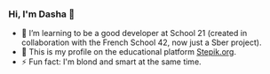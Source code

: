 ### Hi, I'm Dasha 👋

- 🌱 I’m learning to be a good developer at School 21 (created in collaboration with the French School 42, now just a Sber project).
- 🌱 This is my profile on the educational platform [Stepik.org](https://stepik.org/users/481404808/profile?preview=true).
- ⚡ Fun fact: I'm blond and smart at the same time.

<!--
**reDasha/reDasha** is a ✨ _special_ ✨ repository because its `README.md` (this file) appears on your GitHub profile.

Here are some ideas to get you started:

- 🔭 I’m currently working on ...
 ...
- 👯 I’m looking to collaborate on ...
- 🤔 I’m looking for help with ...
- 💬 Ask me about ...
- 📫 How to reach me: ...
- 😄 Pronouns: ...
- ⚡ Fun fact: ...
-->
